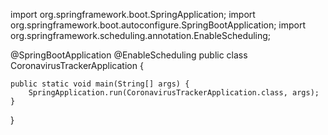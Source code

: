 

import org.springframework.boot.SpringApplication;
import org.springframework.boot.autoconfigure.SpringBootApplication;
import org.springframework.scheduling.annotation.EnableScheduling;

@SpringBootApplication
@EnableScheduling
public class CoronavirusTrackerApplication {

	public static void main(String[] args) {
		SpringApplication.run(CoronavirusTrackerApplication.class, args);
	}

}
